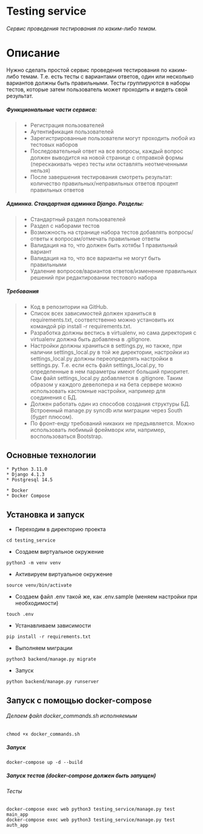 # Testing service

###### Сервис проведения тестирования по каким-либо темам.

Описание
========

Нужно сделать простой сервис проведения тестирования по каким-либо темам. Т.е.
есть тесты с вариантами ответов, один или несколько вариантов должны быть
правильными. Тесты группируются в наборы тестов, которые затем пользователь
может проходить и видеть свой результат.

##### Функциональные части сервиса:

> - Регистрация пользователей
> - Аутентификация пользователей
> - Зарегистрированные пользователи могут проходить любой из тестовых наборов
> - Последовательный ответ на все вопросы, каждый вопрос должен выводится на
    новой странице с отправкой формы (перескакивать через тесты или оставлять
    неотмеченными нельзя)
> - После завершения тестирования смотреть результат:
    количество правильных/неправильных ответов
    процент правильных ответов

##### Админка. Стандартная админка Django. Разделы:

> - Стандартный раздел пользователей
> - Раздел с наборами тестов
> - Возможность на странице набора тестов добавлять вопросы/ответы к
    вопросам/отмечать правильные ответы
> - Валидация на то, что должен быть хотябы 1 правильный вариант
> - Валидация на то, что все варианты не могут быть правильными
> - Удаление вопросов/вариантов ответов/изменение правильных решений при
    редактировании тестового набора

##### Требования

> - Код в репозитории на GitHub.
> - Список всех зависимостей должен храниться в requirements.txt,
    соответственно
    можно установить их командой pip install -r requirements.txt.
> - Разработка должны вестись в virtualenv, но сама директория с virtualenv
    должна
    быть добавлена в .gitignore.
> - Настройки должны храниться в settings.py, но также, при наличии
    settings_local.py в той же директории, настройки из settings_local.py
    должны
    переопределять настройки в settings.py. Т.е. если есть файл
    settings_local.py,
    то определенные в нем параметры имеют больший приоритет. Сам файл
    settings_local.py добавляется в .gitignore. Таким образом у каждого
    девелопера
    и на бета сервере можно использовать кастомные настройки, например для
    соединения с БД.
> - Должен работать один из способов создания структуры БД. Встроенный
    manage.py
    syncdb или миграции через South (будет плюсом).
> - По фронт-енду требований никаких не предъявляется. Можно использовать
    любимый
    фреймворк или, например, воспользоваться Bootstrap.


Основные технологии
-------------------

```
* Python 3.11.0
* Django 4.1.3
* Postgresql 14.5
```

```
* Docker
* Docker Compose
```

Установка и запуск
------------------
* Переходим в директорию проекта

```cd testing_service```


* Создаем виртуальное окружение

```python3 -m venv venv```

* Активируем виртуальное окружение

```source venv/bin/activate```

* Создаем файл .env такой же, как .env.sample (меняем настройки при необходимости)

```touch .env```

* Устанавливаем зависимости

```pip install -r requirements.txt```

* Выполняем миграции

```python3 backend/manage.py migrate```

* Запуск

```python backend/manage.py runserver```


Запуск с помощью docker-compose
-------------------------------

###### Делаем файл docker_commands.sh исполняемым

```chmod +x docker_commands.sh```


##### Запуск

```docker-compose up -d --build```

##### Запуск тестов (docker-compose должен быть запущен)
###### Тесты 
```
docker-compose exec web python3 testing_service/manage.py test main_app
docker-compose exec web python3 testing_service/manage.py test auth_app
```
